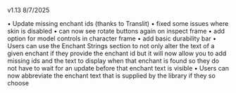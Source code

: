 v1.13 8/7/2025

• Update missing enchant ids (thanks to Translit)
• fixed some issues where skin is disabled
• can now see rotate buttons again on inspect frame
• add option for model controls in character frame
• add basic durability bar
• Users can use the Enchant Strings section to not only alter the text of a given enchant if they provide the enchant id but it will now allow you to add missing ids and the text to display when that enchant is found so they do not have to wait for an update before that enchant text is visible
• Users can now abbreviate the enchant text that is supplied by the library if they so choose
